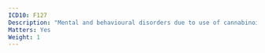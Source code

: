 ```yaml
---
ICD10: F127
Description: "Mental and behavioural disorders due to use of cannabinoids: Residual and late-onset psychotic disorder"
Matters: Yes
Weight: 1
---
```

